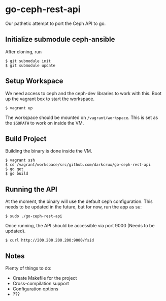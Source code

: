 # go-ceph-rest-api

Our pathetic attempt to port the Ceph API to go.

## Initialize submodule ceph-ansible

After cloning, run
```
$ git submodule init
$ git submodule update
```

## Setup Workspace

We need access to ceph and the ceph-dev libraries to work with this. Boot up the vagrant box to start the workspace.

```
$ vagrant up
```

The workspace should be mounted on `/vagrant/workspace`. This is set as the `$GOPATH` to work on inside the VM. 

## Build Project

Building the binary is done inside the VM.

```
$ vagrant ssh
$ cd /vagrant/workspace/src/github.com/darkcrux/go-ceph-rest-api
$ go get
$ go build
```

## Running the API

At the moment, the binary will use the default ceph configuration. This needs to be updated in the future, but for now, run the app as su:

```
$ sudo ./go-ceph-rest-api
```

Once running, the API should be accessible via port 9000 (Needs to be updated).

```
$ curl http://200.200.200.200:9000/fsid
```

## Notes

Plenty of things to do:
- Create Makefile for the project
- Cross-compilation support
- Configuration options
- ???
